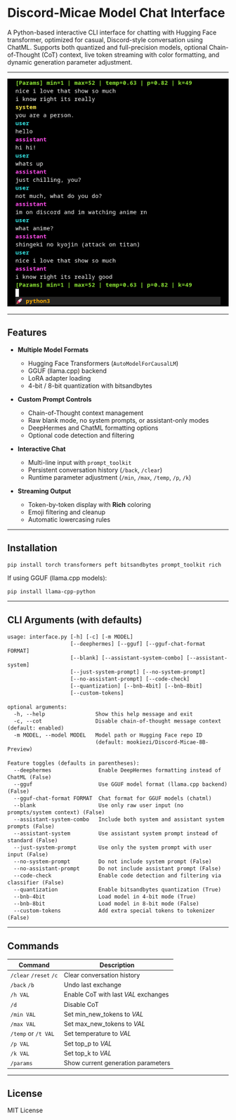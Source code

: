 # Discord-Micae Model Chat Interface

A Python-based interactive CLI interface for chatting with Hugging Face transformer, optimized for casual, Discord-style conversation using ChatML.
Supports both quantized and full-precision models, optional Chain-of-Thought (CoT) context, live token streaming with color formatting, and dynamic generation parameter adjustment.

---

![Interface](interface-screenshot.png)

---

## Features

-   **Multiple Model Formats**

    -   Hugging Face Transformers (`AutoModelForCausalLM`)
    -   GGUF (llama.cpp) backend
    -   LoRA adapter loading
    -   4-bit / 8-bit quantization with bitsandbytes

-   **Custom Prompt Controls**

    -   Chain-of-Thought context management
    -   Raw blank mode, no system prompts, or assistant-only modes
    -   DeepHermes and ChatML formatting options
    -   Optional code detection and filtering

-   **Interactive Chat**

    -   Multi-line input with `prompt_toolkit`
    -   Persistent conversation history (`/back`, `/clear`)
    -   Runtime parameter adjustment (`/min`, `/max`, `/temp`, `/p`, `/k`)

-   **Streaming Output**
    -   Token-by-token display with **Rich** coloring
    -   Emoji filtering and cleanup
    -   Automatic lowercasing rules

---

## Installation

```
pip install torch transformers peft bitsandbytes prompt_toolkit rich
```

If using GGUF (llama.cpp models):

```
pip install llama-cpp-python
```

---

## CLI Arguments (with defaults)

```
usage: interface.py [-h] [-c] [-m MODEL]
                    [--deephermes] [--gguf] [--gguf-chat-format FORMAT]
                    [--blank] [--assistant-system-combo] [--assistant-system]
                    [--just-system-prompt] [--no-system-prompt]
                    [--no-assistant-prompt] [--code-check]
                    [--quantization] [--bnb-4bit] [--bnb-8bit]
                    [--custom-tokens]

optional arguments:
  -h, --help                Show this help message and exit
  -c, --cot                 Disable chain-of-thought message context (default: enabled)
  -m MODEL, --model MODEL   Model path or Hugging Face repo ID
                            (default: mookiezi/Discord-Micae-8B-Preview)

Feature toggles (defaults in parentheses):
  --deephermes               Enable DeepHermes formatting instead of ChatML (False)
  --gguf                     Use GGUF model format (llama.cpp backend) (False)
  --gguf-chat-format FORMAT  Chat format for GGUF models (chatml)
  --blank                    Use only raw user input (no prompts/system context) (False)
  --assistant-system-combo   Include both system and assistant system prompts (False)
  --assistant-system         Use assistant system prompt instead of standard (False)
  --just-system-prompt       Use only the system prompt with user input (False)
  --no-system-prompt         Do not include system prompt (False)
  --no-assistant-prompt      Do not include assistant prompt (False)
  --code-check               Enable code detection and filtering via classifier (False)
  --quantization             Enable bitsandbytes quantization (True)
  --bnb-4bit                 Load model in 4-bit mode (True)
  --bnb-8bit                 Load model in 8-bit mode (False)
  --custom-tokens            Add extra special tokens to tokenizer (False)
```

---

## Commands

| Command                | Description                        |
| ---------------------- | ---------------------------------- |
| `/clear` `/reset` `/c` | Clear conversation history         |
| `/back` `/b`           | Undo last exchange                 |
| `/h VAL`               | Enable CoT with last _VAL_ exchanges |
| `/d`                   | Disable CoT                        |
| `/min VAL`             | Set min_new_tokens to _VAL_        |
| `/max VAL`             | Set max_new_tokens to _VAL_        |
| `/temp` or `/t VAL`    | Set temperature to _VAL_           |
| `/p VAL`               | Set top_p to _VAL_                 |
| `/k VAL`               | Set top_k to _VAL_                 |
| `/params`              | Show current generation parameters |

---

## License

MIT License

